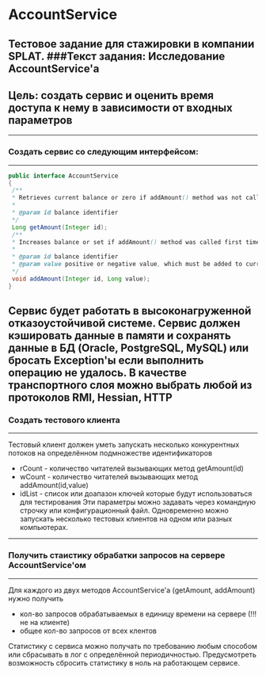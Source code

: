 # AccountService
Тестовое задание для стажировки в компании SPLAT.
###Текст задания:
Исследование AccountService'а
------------------------------------------------------------------------------------------------------
Цель: создать сервис и оценить время доступа к нему в зависимости от входных параметров
------------------------------------------------------------------------------------------------------
------------------------------------------------------------------------------------------------------
### Создать сервис со следующим интерфейсом:
------------------------------------------------------------------------------------------------------
```java
public interface AccountService
{
 /**
 * Retrieves current balance or zero if addAmount() method was not called before for specified id
 *
 * @param id balance identifier
 */
 Long getAmount(Integer id);
 /**
 * Increases balance or set if addAmount() method was called first time
 *
 * @param id balance identifier
 * @param value positive or negative value, which must be added to current balance
 */
 void addAmount(Integer id, Long value);
}
```
Сервис будет работать в высоконагруженной отказоустойчивой системе.
Сервис должен кэшировать данные в памяти и сохранять данные в БД (Oracle, PostgreSQL,
MySQL)
или бросать Exception'ы если выполнить операцию не удалось.
В качестве транспортного слоя можно выбрать любой из протоколов RMI, Hessian, HTTP
------------------------------------------------------------------------------------------------------
### Создать тестового клиента
------------------------------------------------------------------------------------------------------
Тестовый клиент должен уметь запускать несколько конкурентных потоков на определённом
подмножестве идентификаторов
 - rCount - количество читателей вызывающих метод getAmount(id)
 - wCount - количество читателей вызывающих метод addAmount(id,value)
 - idList - список или доапазон ключей которые будут использоваться для тестирования
Эти параметры можно задавать через командную строчку или конфигурационный файл.
Одновременно можно запускать несколько тестовых клиентов на одном или разных
компьютерах.
------------------------------------------------------------------------------------------------------
### Получить стаистику обрабатки запросов на сервере AccountService'ом
------------------------------------------------------------------------------------------------------
Для каждого из двух методов AccountService'а (getAmount, addAmount) нужно получить
 - кол-во запросов обрабатываемых в единицу времени на сервере (!!! не на клиенте)
 - общее кол-во запросов от всех клентов

Статистику с сервиса можно получать по требованию любым способом
или сбрасывать в лог с определённой периодичностью.
Предусмотреть возможность сбросить статистику в ноль на работающем сервисе.
